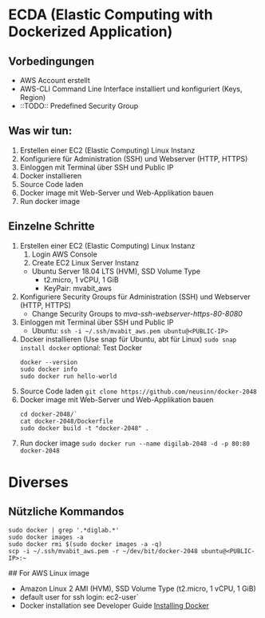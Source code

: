 # ECDA (Elastic Computing with Dockerized Application)

## Vorbedingungen
- AWS Account erstellt
- AWS-CLI Command Line Interface installiert und konfiguriert (Keys, Region)
- ::TODO:: Predefined Security Group

## Was wir tun:
1. Erstellen einer EC2 (Elastic Computing) Linux Instanz
2. Konfiguriere für Administration (SSH) und Webserver (HTTP, HTTPS)
3. Einloggen mit Terminal über SSH und Public IP
4. Docker installieren
5. Source Code laden
6. Docker image mit Web-Server und Web-Applikation bauen
7. Run docker image   

## Einzelne Schritte 
1. Erstellen einer EC2 (Elastic Computing) Linux Instanz
   1. Login AWS Console
   2. Create EC2 Linux Server Instanz
   - Ubuntu Server 18.04 LTS (HVM), SSD Volume Type
      - t2.micro, 1 vCPU, 1 GiB
      - KeyPair: mvabit_aws 
2. Konfiguriere Security Groups für Administration (SSH) und Webserver (HTTP, HTTPS)
   - Change Security Groups to _mva-ssh-webserver-https-80-8080_
3. Einloggen mit Terminal über SSH und Public IP
   - Ubuntu: `ssh -i ~/.ssh/mvabit_aws.pem ubuntu@<PUBLIC-IP>` 
4. Docker installieren (Use snap für Ubuntu, abt für Linux)
    `sudo snap install docker`
optional: Test Docker    
   ``` 
   docker --version
   sudo docker info
   sudo docker run hello-world
   ```
5. Source Code laden
    `git clone https://github.com/neusinn/docker-2048`
6. Docker image mit Web-Server und Web-Applikation bauen
    ```
    cd docker-2048/`
    cat docker-2048/Dockerfile
    sudo docker build -t "docker-2048" .
    ```
7. Run docker image
    `sudo docker run --name digilab-2048 -d -p 80:80 docker-2048`


# Diverses
## Nützliche Kommandos
```
sudo docker | grep '.*diglab.*'
sudo docker images -a
sudo docker rmi $(sudo docker images -a -q)
scp -i ~/.ssh/mvabit_aws.pem -r ~/dev/bit/docker-2048 ubuntu@<PUBLIC-IP>:~
```

## For AWS Linux image
- Amazon Linux 2 AMI (HVM), SSD Volume Type (t2.micro, 1 vCPU, 1 GiB)
- default user for ssh login: ec2-user`
- Docker installation see Developer Guide [Installing Docker](https://docs.aws.amazon.com/AmazonECS/latest/developerguide/docker-basics.html)
       
